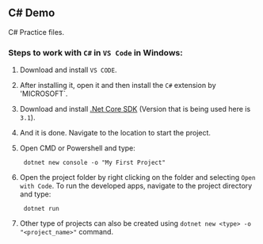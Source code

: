 ## C# Demo

C# Practice files.

### Steps to work with `C#` in `VS Code` in Windows:

1. Download and install `VS CODE`.

2. After installing it, open it and then install the `C#` extension by 'MICROSOFT`.

3. Download and install [.Net Core SDK](https://dotnet.microsoft.com/download) (Version that is being used here is `3.1`).

4. And it is done. Navigate to the location to start the project.

5. Open CMD or Powershell and type:

        dotnet new console -o "My First Project"

6. Open the project folder by right clicking on the folder and selecting `Open with Code`. To run the developed apps, navigate to the project directory and type:

        dotnet run
       
7. Other type of projects can also be created using `dotnet new <type> -o "<project_name>"` command.
